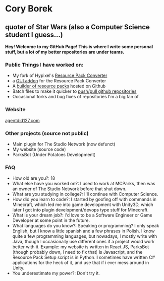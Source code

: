 # Cory Borek

## quoter of Star Wars (also a Computer Science student I guess...)

**Hey! Welcome to my GitHub Page! This is where I write some personal stuff, but a lot of my better repositories are under teams.**

### Public Things I have worked on:
 - My fork of Hypixel's [Resource Pack Converter](https://github.com/agentdid127/ResourcePackConverter)
 - a [GUI addon](https://github.com/agentdid127/RPC-GUI) for the Resource Pack Converter
 - A [builder of resource packs](https://github.com/CoryBorek/resource-pack-setup) hosted on Github
 - Batch files to make it quicker to [push/pull github repositories](https://github.com/CoryBorek/EasyPush-Pull)
 - Occasional forks and bug fixes of repositories I'm a big fan of.
 
 ### Website
 [agentdid127.com](https://www.agentdid127.com/)
 
 ### Other projects (source not public)
 - Main plugin for The Studio Network (now defunct)
 - My website (source code)
 - ParksBot (Under Potatoes Development)
 
 ### FAQ
 - How old are you?: 18
 - What else have you worked on?: I used to work at MCParks, then was an owner of The Studio Network before that shut down.
 - What are you studying in college?: I'll continue with Computer Science.
 - How did you learn to code?: I started by goofing off with commands in Minecraft, which led me into game development with Unity3D, which later I got into plugin development/devops type stuff for Minecraft.
 - What is your dream job?: I'd love to be a Software Engineer or Game Developer at some point in the future.
 - What languages do you know?: Speaking or programming? I only speak English, but I know a little spanish and a few phrases in Polish. I know quite a few programming languages, but nowadays, I mostly write with Java, though I occasionally use different ones if a project would work better with it. Example: my website is written in React.JS, ParksBot (though probably down, I need to fix that) is Javascript, and the Resource Pack Setup script is in Python. I sometimes have written C# applications for the heck of it, and use that if i ever mess around in Unity.
 - You underestimate my power?: Don't try it.
